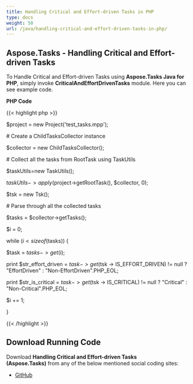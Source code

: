 ```yaml
---
title: Handling Critical and Effort-driven Tasks in PHP
type: docs
weight: 50
url: /java/handling-critical-and-effort-driven-tasks-in-php/
---
```


## **Aspose.Tasks - Handling Critical and Effort-driven Tasks**
To Handle Critical and Effort-driven Tasks using **Aspose.Tasks Java for PHP**, simply invoke **CriticalAndEffortDrivenTasks** module. Here you can see example code.

**PHP Code**

{{< highlight php >}}



$project = new Project('test_tasks.mpp');

\# Create a ChildTasksCollector instance

$collector = new ChildTasksCollector();

\# Collect all the tasks from RootTask using TaskUtils

$taskUtils=new TaskUtils();

$taskUtils->apply($project->getRootTask(), $collector, 0);

$tsk = new Tsk();

\# Parse through all the collected tasks

$tasks = $collector->getTasks();

$i = 0;

while ($i < sizeof($tasks)) {

$task = $tasks -> get($i);

print $str_effort_driven = $task -> get($tsk -> IS_EFFORT_DRIVEN) != null ? "EffortDriven" : "Non-EffortDriven".PHP_EOL;

print $str_is_critical = $task -> get($tsk -> IS_CRITICAL) != null ? "Critical" : "Non-Critical".PHP_EOL;

$i += 1;

}

{{< /highlight >}}
## **Download Running Code**
Download **Handling Critical and Effort-driven Tasks (Aspose.Tasks)** from any of the below mentioned social coding sites:

- [GitHub](https://github.com/aspose-tasks/Aspose.Tasks-for-Java/blob/master/Plugins/Aspose_Tasks_Java_for_PHP/src/aspose/tasks/WorkingWithTasks/CriticalAndEffortDrivenTasks.php)
